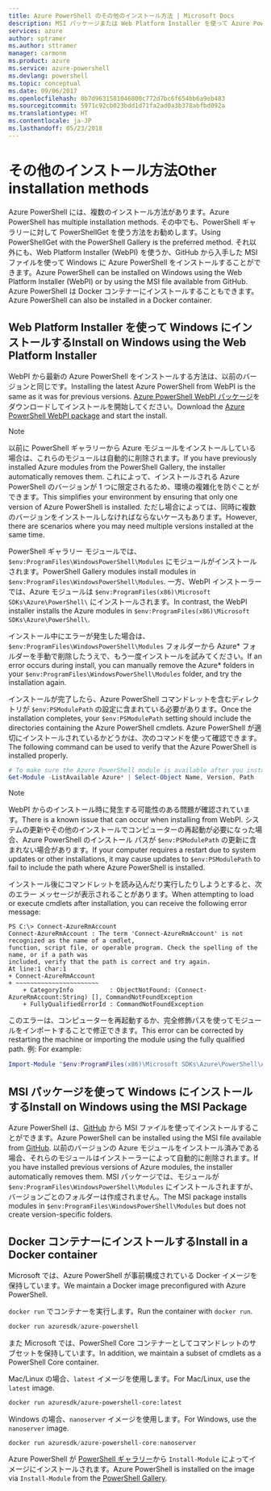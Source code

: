 ```yaml
---
title: Azure PowerShell のその他のインストール方法 | Microsoft Docs
description: MSI パッケージまたは Web Platform Installer を使って Azure PowerShell をインストールする方法について説明します。
services: azure
author: sptramer
ms.author: sttramer
manager: carmonm
ms.product: azure
ms.service: azure-powershell
ms.devlang: powershell
ms.topic: conceptual
ms.date: 09/06/2017
ms.openlocfilehash: 8b7d9631581046800c772d7bc6f654bb6a9eb483
ms.sourcegitcommit: 5971c92cb023bdd1d71fa2ad0a3b378abfbd092a
ms.translationtype: HT
ms.contentlocale: ja-JP
ms.lasthandoff: 05/23/2018
---
```

# <a name="other-installation-methods"></a><span data-ttu-id="04a50-103">その他のインストール方法</span><span class="sxs-lookup"><span data-stu-id="04a50-103">Other installation methods</span></span>

<span data-ttu-id="04a50-104">Azure PowerShell には、複数のインストール方法があります。</span><span class="sxs-lookup"><span data-stu-id="04a50-104">Azure PowerShell has multiple installation methods.</span></span> <span data-ttu-id="04a50-105">その中でも、PowerShell ギャラリーに対して PowerShellGet を使う方法をお勧めします。</span><span class="sxs-lookup"><span data-stu-id="04a50-105">Using PowerShellGet with the PowerShell Gallery is the preferred method.</span></span> <span data-ttu-id="04a50-106">それ以外にも、Web Platform Installer (WebPI) を使うか、GitHub から入手した MSI ファイルを使って Windows に Azure PowerShell をインストールすることができます。</span><span class="sxs-lookup"><span data-stu-id="04a50-106">Azure PowerShell can be installed on Windows using the Web Platform Installer (WebPI) or by using the MSI file available from GitHub.</span></span> <span data-ttu-id="04a50-107">Azure PowerShell は Docker コンテナーにインストールすることもできます。</span><span class="sxs-lookup"><span data-stu-id="04a50-107">Azure PowerShell can also be installed in a Docker container.</span></span>

## <a name="install-on-windows-using-the-web-platform-installer"></a><span data-ttu-id="04a50-108">Web Platform Installer を使って Windows にインストールする</span><span class="sxs-lookup"><span data-stu-id="04a50-108">Install on Windows using the Web Platform Installer</span></span>

<span data-ttu-id="04a50-109">WebPI から最新の Azure PowerShell をインストールする方法は、以前のバージョンと同じです。</span><span class="sxs-lookup"><span data-stu-id="04a50-109">Installing the latest Azure PowerShell from WebPI is the same as it was for previous versions.</span></span>
<span data-ttu-id="04a50-110">[Azure PowerShell WebPI パッケージ](http://aka.ms/webpi-azps)をダウンロードしてインストールを開始してください。</span><span class="sxs-lookup"><span data-stu-id="04a50-110">Download the [Azure PowerShell WebPI package](http://aka.ms/webpi-azps) and start the install.</span></span>

> [!NOTE]
> <span data-ttu-id="04a50-111">以前に PowerShell ギャラリーから Azure モジュールをインストールしている場合は、これらのモジュールは自動的に削除されます。</span><span class="sxs-lookup"><span data-stu-id="04a50-111">If you have previously installed Azure modules from the PowerShell Gallery, the installer automatically removes them.</span></span> <span data-ttu-id="04a50-112">これによって、インストールされる Azure PowerShell のバージョンが 1 つに限定されるため、環境の複雑化を防ぐことができます。</span><span class="sxs-lookup"><span data-stu-id="04a50-112">This simplifies your environment by ensuring that only one version of Azure PowerShell is installed.</span></span> <span data-ttu-id="04a50-113">ただし場合によっては、同時に複数のバージョンをインストールしなければならないケースもあります。</span><span class="sxs-lookup"><span data-stu-id="04a50-113">However, there are scenarios where you may need multiple versions installed at the same time.</span></span>
>
> <span data-ttu-id="04a50-114">PowerShell ギャラリー モジュールでは、`$env:ProgramFiles\WindowsPowerShell\Modules` にモジュールがインストールされます。</span><span class="sxs-lookup"><span data-stu-id="04a50-114">PowerShell Gallery modules install modules in `$env:ProgramFiles\WindowsPowerShell\Modules`.</span></span> <span data-ttu-id="04a50-115">一方、WebPI インストーラーでは、Azure モジュールは `$env:ProgramFiles(x86)\Microsoft SDKs\Azure\PowerShell\` にインストールされます。</span><span class="sxs-lookup"><span data-stu-id="04a50-115">In contrast, the WebPI installer installs the Azure modules in `$env:ProgramFiles(x86)\Microsoft SDKs\Azure\PowerShell\`.</span></span>
>
> <span data-ttu-id="04a50-116">インストール中にエラーが発生した場合は、`$env:ProgramFiles\WindowsPowerShell\Modules` フォルダーから Azure\* フォルダーを手動で削除したうえで、もう一度インストールを試みてください。</span><span class="sxs-lookup"><span data-stu-id="04a50-116">If an error occurs during install, you can manually remove the Azure\* folders in your `$env:ProgramFiles\WindowsPowerShell\Modules` folder, and try the installation again.</span></span>

<span data-ttu-id="04a50-117">インストールが完了したら、Azure PowerShell コマンドレットを含むディレクトリが `$env:PSModulePath` の設定に含まれている必要があります。</span><span class="sxs-lookup"><span data-stu-id="04a50-117">Once the installation completes, your `$env:PSModulePath` setting should include the directories containing the Azure PowerShell cmdlets.</span></span> <span data-ttu-id="04a50-118">Azure PowerShell が適切にインストールされているかどうかは、次のコマンドを使って確認できます。</span><span class="sxs-lookup"><span data-stu-id="04a50-118">The following command can be used to verify that the Azure PowerShell is installed properly.</span></span>

```powershell
# To make sure the Azure PowerShell module is available after you install
Get-Module -ListAvailable Azure* | Select-Object Name, Version, Path
```

> [!NOTE]
> <span data-ttu-id="04a50-119">WebPI からのインストール時に発生する可能性のある問題が確認されています。</span><span class="sxs-lookup"><span data-stu-id="04a50-119">There is a known issue that can occur when installing from WebPI.</span></span> <span data-ttu-id="04a50-120">システムの更新やその他のインストールでコンピューターの再起動が必要になった場合、Azure PowerShell のインストール パスが `$env:PSModulePath` の更新に含まれない場合があります。</span><span class="sxs-lookup"><span data-stu-id="04a50-120">If your computer requires a restart due to system updates or other installations, it may cause updates to `$env:PSModulePath` to fail to include the path where Azure PowerShell is installed.</span></span>

<span data-ttu-id="04a50-121">インストール後にコマンドレットを読み込んだり実行したりしようとすると、次のエラー メッセージが表示されることがあります。</span><span class="sxs-lookup"><span data-stu-id="04a50-121">When attempting to load or execute cmdlets after installation, you can receive the following error message:</span></span>

```
PS C:\> Connect-AzureRmAccount
Connect-AzureRmAccount : The term 'Connect-AzureRmAccount' is not recognized as the name of a cmdlet,
function, script file, or operable program. Check the spelling of the name, or if a path was
included, verify that the path is correct and try again.
At line:1 char:1
+ Connect-AzureRmAccount
+ ~~~~~~~~~~~~~~~~~~~~~~~
    + CategoryInfo          : ObjectNotFound: (Connect-AzureRmAccount:String) [], CommandNotFoundException
    + FullyQualifiedErrorId : CommandNotFoundException
```

<span data-ttu-id="04a50-122">このエラーは、コンピューターを再起動するか、完全修飾パスを使ってモジュールをインポートすることで修正できます。</span><span class="sxs-lookup"><span data-stu-id="04a50-122">This error can be corrected by restarting the machine or importing the module using the fully qualified path.</span></span> <span data-ttu-id="04a50-123">例: </span><span class="sxs-lookup"><span data-stu-id="04a50-123">For example:</span></span>

```powershell
Import-Module "$env:ProgramFiles(x86)\Microsoft SDKs\Azure\PowerShell\AzureRM.psd1"
```

## <a name="install-on-windows-using-the-msi-package"></a><span data-ttu-id="04a50-124">MSI パッケージを使って Windows にインストールする</span><span class="sxs-lookup"><span data-stu-id="04a50-124">Install on Windows using the MSI Package</span></span>

<span data-ttu-id="04a50-125">Azure PowerShell は、[GitHub](https://aka.ms/azps-release) から MSI ファイルを使ってインストールすることができます。</span><span class="sxs-lookup"><span data-stu-id="04a50-125">Azure PowerShell can be installed using the MSI file available from [GitHub](https://aka.ms/azps-release).</span></span> <span data-ttu-id="04a50-126">以前のバージョンの Azure モジュールをインストール済みである場合、それらのモジュールはインストーラーによって自動的に削除されます。</span><span class="sxs-lookup"><span data-stu-id="04a50-126">If you have installed previous versions of Azure modules, the installer automatically removes them.</span></span> <span data-ttu-id="04a50-127">MSI パッケージでは、モジュールが `$env:ProgramFiles\WindowsPowerShell\Modules` にインストールされますが、バージョンごとのフォルダーは作成されません。</span><span class="sxs-lookup"><span data-stu-id="04a50-127">The MSI package installs modules in `$env:ProgramFiles\WindowsPowerShell\Modules` but does not create version-specific folders.</span></span>

## <a name="install-in-a-docker-container"></a><span data-ttu-id="04a50-128">Docker コンテナーにインストールする</span><span class="sxs-lookup"><span data-stu-id="04a50-128">Install in a Docker container</span></span>

<span data-ttu-id="04a50-129">Microsoft では、Azure PowerShell が事前構成されている Docker イメージを保持しています。</span><span class="sxs-lookup"><span data-stu-id="04a50-129">We maintain a Docker image preconfigured with Azure PowerShell.</span></span>

<span data-ttu-id="04a50-130">`docker run` でコンテナーを実行します。</span><span class="sxs-lookup"><span data-stu-id="04a50-130">Run the container with `docker run`.</span></span>

```powershell
docker run azuresdk/azure-powershell
```

<span data-ttu-id="04a50-131">また Microsoft では、PowerShell Core コンテナーとしてコマンドレットのサブセットを保持しています。</span><span class="sxs-lookup"><span data-stu-id="04a50-131">In addition, we maintain a subset of cmdlets as a PowerShell Core container.</span></span>

<span data-ttu-id="04a50-132">Mac/Linux の場合、`latest` イメージを使用します。</span><span class="sxs-lookup"><span data-stu-id="04a50-132">For Mac/Linux, use the `latest` image.</span></span>

```bash
docker run azuresdk/azure-powershell-core:latest
```

<span data-ttu-id="04a50-133">Windows の場合、`nanoserver` イメージを使用します。</span><span class="sxs-lookup"><span data-stu-id="04a50-133">For Windows, use the `nanoserver` image.</span></span>

```powershell
docker run azuresdk/azure-powershell-core:nanoserver
```

<span data-ttu-id="04a50-134">Azure PowerShell が [PowerShell ギャラリー](https://www.powershellgallery.com/)から `Install-Module` によってイメージにインストールされます。</span><span class="sxs-lookup"><span data-stu-id="04a50-134">Azure PowerShell is installed on the image via `Install-Module` from the [PowerShell Gallery](https://www.powershellgallery.com/).</span></span>
